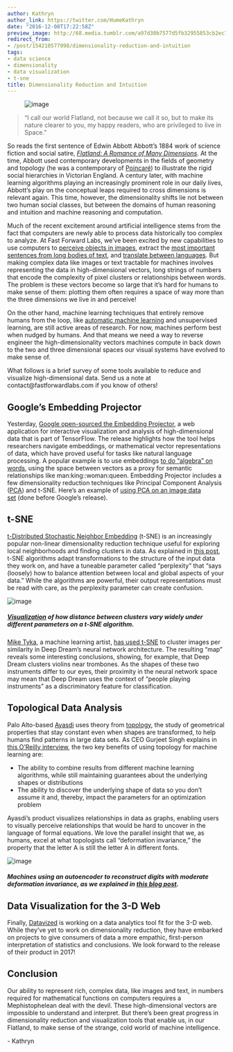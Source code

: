 ```yaml
---
author: Kathryn
author_link: https://twitter.com/HumeKathryn
date: "2016-12-08T17:22:58Z"
preview_image: http://68.media.tumblr.com/a97d30b7577d5fb32955853cb2ec7b17/tumblr_inline_ohvie7chq81ta78fg_540.png
redirect_from:
- /post/154210577998/dimensionality-reduction-and-intuition
tags:
- data science
- dimensionality
- data visualization
- t-sne
title: Dimensionality Reduction and Intuition
---
```


<figure data-orig-width="651" data-orig-height="513" class="tmblr-full"><img src="http://68.media.tumblr.com/a97d30b7577d5fb32955853cb2ec7b17/tumblr_inline_ohvie7chq81ta78fg_540.png" alt="image" data-orig-width="651" data-orig-height="513"/></figure>

> “I call our world Flatland, not because we call it so, but to make its nature clearer to you, my happy readers, who are privileged to live in Space."

<p>So reads the first sentence of Edwin Abbott Abbott’s 1884 work of science fiction and social satire, <i><a href="http://www.gutenberg.org/ebooks/201">Flatland: A Romance of Many Dimensions</a>.</i> At the time, Abbott used contemporary developments in the fields of geometry and topology (he was a contemporary of <a href="https://en.wikipedia.org/wiki/Henri_Poincar%C3%A9">Poincaré</a>) to illustrate the rigid social hierarchies in Victorian England. A century later, with machine learning algorithms playing an increasingly prominent role in our daily lives, Abbott’s play on the conceptual leaps required to cross dimensions is relevant again. This time, however, the dimensionality shifts lie not between two human social classes, but between the domains of human reasoning and intuition and machine reasoning and computation.</p>

<p>Much of the recent excitement around artificial intelligence stems from the fact that computers are newly able to process data historically too complex to analyze. At Fast Forward Labs, we’ve been excited by new capabilities to use computers to <a href="http://pictograph.us">perceive objects in images</a>, extract the <a href="http://fastforwardlabs.github.io/brief/">most important sentences from long bodies of text</a>, and <a href="https://research.googleblog.com/2016/11/zero-shot-translation-with-googles.html">translate between languages</a>. But making complex data like images or text tractable for machines involves representing the data in high-dimensional vectors, long strings of numbers that encode the complexity of pixel clusters or relationships between words. The problem is these vectors become so large that it’s hard for humans to make sense of them: plotting them often requires a space of way more than the three dimensions we live in and perceive!</p><p>On the other hand, machine learning techniques that entirely remove humans from the loop, like <a href="http://www.automl.org/">automatic machine learning</a> and unsupervised learning, are still active areas of research. For now, machines perform best when nudged by humans. And that means we need a way to reverse engineer the high-dimensionality vectors machines compute in back down to the two and three dimensional spaces our visual systems have evolved to make sense of. </p><p>What follows is a brief survey of some tools available to reduce and visualize high-dimensional data. Send us a note at contact@fastforwardlabs.com if you know of others!</p><!--more-->


## Google’s Embedding Projector

<p>Yesterday, <a href="https://research.googleblog.com/2016/12/open-sourcing-embedding-projector-tool.html">Google open-sourced the Embedding Projector</a>, a web application for interactive visualization and analysis of high-dimensional data that is part of TensorFlow. The release highlights how the tool helps researchers navigate embeddings, or mathematical vector representations of data, which have proved useful for tasks like natural language processing. A popular example is to use embeddings <a href="https://blog.acolyer.org/2016/04/21/the-amazing-power-of-word-vectors/">to do “algebra” on words</a>, using the space between vectors as a proxy for semantic relationships like man:king::woman:queen. Embedding Projector includes a few dimensionality reduction techniques like Principal Component Analysis (<a href="https://en.wikipedia.org/wiki/Principal_component_analysis">PCA</a>) and t-SNE. Here’s an example of <a href="http://colah.github.io/posts/2014-10-Visualizing-MNIST/">using PCA on an image data set</a> (done before Google’s release).</p>

## t-SNE

<p><a href="https://en.wikipedia.org/wiki/Principal_component_analysis">t-Distributed Stochastic Neighbor Embedding</a> (t-SNE) is an increasingly popular non-linear dimensionality reduction technique useful for exploring local neighborhoods and finding clusters in data. As explained in <a href="http://distill.pub/2016/misread-tsne/">this post</a>, t-SNE algorithms adapt transformations to the structure of the input data they work on, and have a tuneable parameter called “perplexity” that “says (loosely) how to balance attention between local and global aspects of your data.” While the algorithms are powerful, their output representations must be read with care, as the perplexity parameter can create confusion. </p>

<img src="http://68.media.tumblr.com/9bed69a591a4f9f0796c5c312b2ec153/tumblr_inline_ohvl8uuV2H1ta78fg_540.png" alt="image" data-orig-width="1019" data-orig-height="258"/>

##### <a href="http://distill.pub/2016/misread-tsne/">Visualization</a> of how distance between clusters vary widely under different parameters on a t-SNE algorithm.

<p><a href="https://twitter.com/mtyka">Mike Tyka</a>, a machine learning artist, <a href="http://procedural-generation.tumblr.com/post/151619819088/mike-tyka-alt-ai-mike-tyka-has-been-working">has used t-SNE</a> to cluster images per similarity in Deep Dream’s neural network architecture. The resulting “map” reveals some interesting conclusions, showing, for example, that Deep Dream clusters violins near trombones. As the shapes of these two instruments differ to our eyes, their proximity in the neural network space may mean that Deep Dream uses the context of “people playing instruments” as a discriminatory feature for classification. </p>

## Topological Data Analysis

<p>Palo Alto-based <a href="https://www.ayasdi.com/">Ayasdi</a> uses theory from <a href="https://en.wikipedia.org/wiki/Topology">topology</a>, the study of geometrical properties that stay constant even when shapes are transformed, to help humans find patterns in large data sets. As CEO Gurjeet Singh explains in <a href="https://www.ayasdi.com/blog/compute/future_of_machine_intelligence/">this O’Reilly interview</a>, the two key benefits of using topology for machine learning are:</p><ul><li>The ability to combine results from different machine learning algorithms, while still maintaining guarantees about the underlying shapes or distributions</li><li>The ability to discover the underlying shape of data so you don’t assume it and, thereby, impact the parameters for an optimization problem</li></ul><p>Ayasdi’s product visualizes relationships in data as graphs, enabling users to visually perceive relationships that would be hard to uncover in the language of formal equations. We love the parallel insight that we, as humans, excel at what topologists call “deformation invariance,” the property that the letter A is still the letter A in different fonts. </p>

<img src="http://68.media.tumblr.com/13ece3e2298273b9ce09f11dd0538eb0/tumblr_inline_ohvmg3IZtG1ta78fg_540.png" alt="image" data-orig-width="572" data-orig-height="136"/>

##### Machines using an autoencoder to reconstruct digits with moderate deformation invariance, as we explained in <a href="http://blog.fastforwardlabs.com/2016/08/12/introducing-variational-autoencoders-in-prose-and.html">this blog post</a>.

## Data Visualization for the 3-D Web

<p>Finally, <a href="http://datavized.com/">Datavized</a> is working on a data analytics tool fit for the 3-D web. While they’ve yet to work on dimensionality reduction, they have embarked on projects to give consumers of data a more empathic, first-person interpretation of statistics and conclusions. We look forward to the release of their product in 2017!</p>

## Conclusion

<p>Our ability to represent rich, complex data, like images and text, in numbers required for mathematical functions on computers requires a Mephistophelean deal with the devil. These high-dimensional vectors are impossible to understand and interpret. But there’s been great progress in dimensionality reduction and visualization tools that enable us, in our Flatland, to make sense of the strange, cold world of machine intelligence. </p><p>- Kathryn</p>
